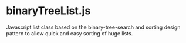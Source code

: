 binaryTreeList.js
=================

Javascript list class based on the binary-tree-search and sorting design pattern to allow quick and easy sorting of huge lists.
